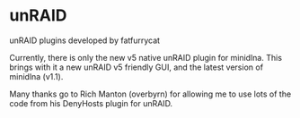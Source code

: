 unRAID
======

unRAID plugins developed by fatfurrycat

Currently, there is only the new v5 native unRAID plugin for minidlna.
This brings with it a new unRAID v5 friendly GUI, and the latest version of minidlna (v1.1).

Many thanks go to Rich Manton (overbyrn) for allowing me to use lots of the code from his DenyHosts plugin for unRAID. 
